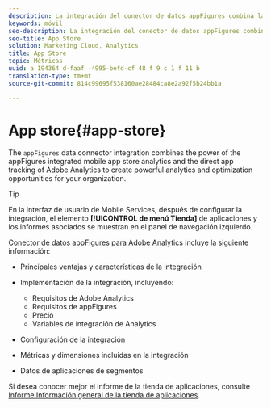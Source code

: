 ```yaml
---
description: La integración del conector de datos appFigures combina la potencia de los análisis integrados del almacén de aplicaciones móviles de appFigures con el seguimiento de aplicaciones directo de Adobe Analytics para crear potentes análisis y oportunidades de optimización para su organización.
keywords: móvil
seo-description: La integración del conector de datos appFigures combina la potencia de los análisis integrados del almacén de aplicaciones móviles de appFigures con el seguimiento de aplicaciones directo de Adobe Analytics para crear potentes análisis y oportunidades de optimización para su organización.
seo-title: App Store
solution: Marketing Cloud, Analytics
title: App Store
topic: Métricas
uuid: a 194364 d-faaf -4995-befd-cf 48 f 9 c 1 f 11 b
translation-type: tm+mt
source-git-commit: 814c99695f538160ae28484ca8e2a92f5b24bb1a

---
```



# App store{#app-store}

The `appFigures` data connector integration combines the power of the appFigures integrated mobile app store analytics and the direct app tracking of Adobe Analytics to create powerful analytics and optimization opportunities for your organization.

>[!TIP]
>
>En la interfaz de usuario de Mobile Services, después de configurar la integración, el elemento **[!UICONTROL de menú Tienda]** de aplicaciones y los informes asociados se muestran en el panel de navegación izquierdo.

[Conector de datos appFigures para Adobe Analytics](https://marketing.adobe.com/resources/help/en_US/connectors/appfigures/) incluye la siguiente información:
<!--REKHA: no idea where this guide lives-->

* Principales ventajas y características de la integración
* Implementación de la integración, incluyendo:

   * Requisitos de Adobe Analytics
   * Requisitos de appFigures
   * Precio
   * Variables de integración de Analytics

* Configuración de la integración
* Métricas y dimensiones incluidas en la integración
* Datos de aplicaciones de segmentos

Si desea conocer mejor el informe de la tienda de aplicaciones, consulte [Informe Información general de la tienda de aplicaciones](/help/using/usage/c-app-store-store-performance.md).
